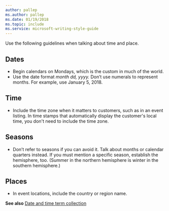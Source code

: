```yaml
---
author: pallep
ms.author: pallep
ms.date: 01/19/2018
ms.topic: include
ms.service: microsoft-writing-style-guide
---
```


Use the following guidelines when talking about time and place.

## Dates

  - Begin calendars on Mondays, which is the custom in much of the world. 
  - Use the date format *month dd, yyyy.* Don’t use numerals to represent months. For example, use January 5, 2018.

## Time

  - Include
    the time zone when it matters to customers, such as in an event
    listing. In time stamps that automatically display the customer's local
    time, you don't need to include the time zone.

## Seasons

  - Don’t
    refer to seasons if you can avoid it. Talk about months or
    calendar quarters instead. If you must mention a specific season,
    establish the hemisphere, too. (Summer in the northern hemisphere
    is winter in the southern hemisphere.)

## Places

  - In event locations, include the country or region name. 

**See also** [Date and time term collection](/style-guide/a-z-word-list-term-collections/term-collections/date-time-terms)
